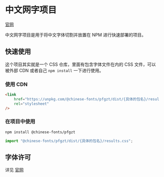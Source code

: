 # 中文网字项目

[官网](https://chinese-font.netlify.app)

中文网字项目是用于将中文字体切割并放置在 NPM 进行快速部署的项目。

## 快速使用

这个项目其实就是一个 CSS 仓库，里面有包含字体文件在内的 CSS 文件，可以被外部 CDN 或者自己 `npm install` 一下进行使用。

### 使用 CDN

```html
<link
    href="https://unpkg.com/@chinese-fonts/pfgzt/dist/{具体的包名}/results.css"
    rel="stylesheet"
/>
```

### 在项目中使用

```sh
npm install @chinese-fonts/pfgzt
```

```ts
import "@chinese-fonts/pfgzt/dist/{具体的包名}/results.css";
```

## 字体许可

详见 [官网](https://chinese-font.netlify.app/fonts/pfgzt)
